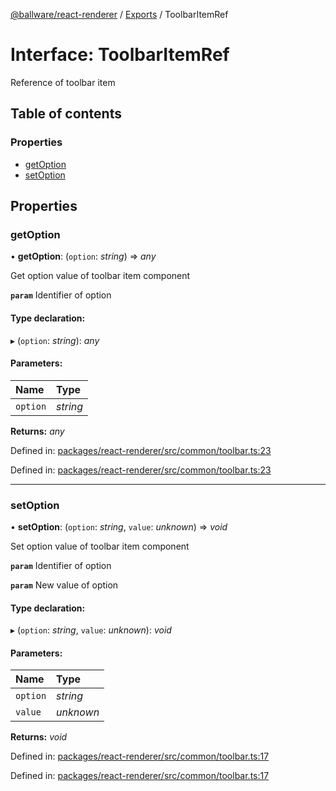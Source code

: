 [@ballware/react-renderer](../README.md) / [Exports](../modules.md) / ToolbarItemRef

# Interface: ToolbarItemRef

Reference of toolbar item

## Table of contents

### Properties

- [getOption](toolbaritemref.md#getoption)
- [setOption](toolbaritemref.md#setoption)

## Properties

### getOption

• **getOption**: (`option`: *string*) => *any*

Get option value of toolbar item component

**`param`** Identifier of option

#### Type declaration:

▸ (`option`: *string*): *any*

#### Parameters:

Name | Type |
:------ | :------ |
`option` | *string* |

**Returns:** *any*

Defined in: [packages/react-renderer/src/common/toolbar.ts:23](https://github.com/ballware/ballware-client/blob/88ab695/packages/react-renderer/src/common/toolbar.ts#L23)

Defined in: [packages/react-renderer/src/common/toolbar.ts:23](https://github.com/ballware/ballware-client/blob/88ab695/packages/react-renderer/src/common/toolbar.ts#L23)

___

### setOption

• **setOption**: (`option`: *string*, `value`: *unknown*) => *void*

Set option value of toolbar item component

**`param`** Identifier of option

**`param`** New value of option

#### Type declaration:

▸ (`option`: *string*, `value`: *unknown*): *void*

#### Parameters:

Name | Type |
:------ | :------ |
`option` | *string* |
`value` | *unknown* |

**Returns:** *void*

Defined in: [packages/react-renderer/src/common/toolbar.ts:17](https://github.com/ballware/ballware-client/blob/88ab695/packages/react-renderer/src/common/toolbar.ts#L17)

Defined in: [packages/react-renderer/src/common/toolbar.ts:17](https://github.com/ballware/ballware-client/blob/88ab695/packages/react-renderer/src/common/toolbar.ts#L17)
